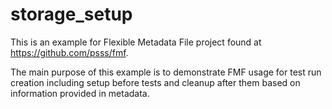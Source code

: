 # storage_setup
This is an example for Flexible Metadata File project found at https://github.com/psss/fmf.

The main purpose of this example is to demonstrate FMF usage for test run creation including setup before tests and cleanup after them based on information provided in metadata.
